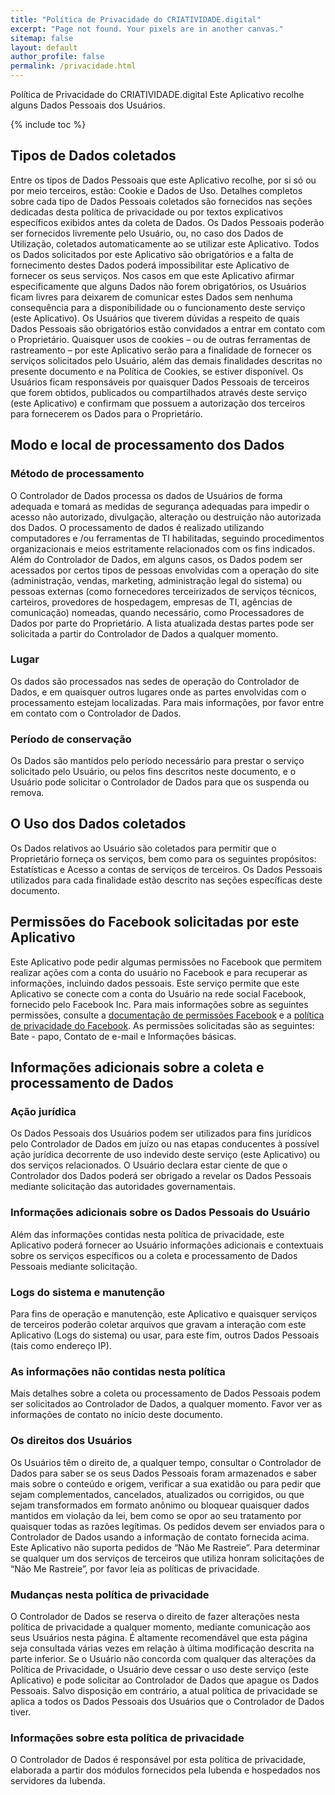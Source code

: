 ```yaml
---
title: "Política de Privacidade do CRIATIVIDADE.digital"
excerpt: "Page not found. Your pixels are in another canvas."
sitemap: false
layout: default
author_profile: false
permalink: /privacidade.html
---
```


Política de Privacidade do CRIATIVIDADE.digital
Este Aplicativo recolhe alguns Dados Pessoais dos Usuários.

{% include toc %}

## Tipos de Dados coletados
Entre os tipos de Dados Pessoais que este Aplicativo recolhe, por si só ou por meio terceiros, estão: Cookie e Dados de Uso.
Detalhes completos sobre cada tipo de Dados Pessoais coletados são fornecidos nas seções dedicadas desta política de privacidade ou por textos explicativos específicos exibidos antes da coleta de Dados.
Os Dados Pessoais poderão ser fornecidos livremente pelo Usuário, ou, no caso dos Dados de Utilização, coletados automaticamente ao se utilizar este Aplicativo.
Todos os Dados solicitados por este Aplicativo são obrigatórios e a falta de fornecimento destes Dados poderá impossibilitar este Aplicativo de fornecer os seus serviços. Nos casos em que este Aplicativo afirmar especificamente que alguns Dados não forem obrigatórios, os Usuários ficam livres para deixarem de comunicar estes Dados sem nenhuma consequência para a disponibilidade ou o funcionamento deste serviço (este Aplicativo).
Os Usuários que tiverem dúvidas a respeito de quais Dados Pessoais são obrigatórios estão convidados a entrar em contato com o Proprietário.
Quaisquer usos de cookies – ou de outras ferramentas de rastreamento – por este Aplicativo serão para a finalidade de fornecer os serviços solicitados pelo Usuário, além das demais finalidades descritas no presente documento e na Política de Cookies, se estiver disponível.
Os Usuários ficam responsáveis por quaisquer Dados Pessoais de terceiros que forem obtidos, publicados ou compartilhados através deste serviço (este Aplicativo) e confirmam que possuem a autorização dos terceiros para fornecerem os Dados para o Proprietário.

## Modo e local de processamento dos Dados
### Método de processamento
O Controlador de Dados processa os dados de Usuários de forma adequada e tomará as medidas de segurança adequadas para impedir o acesso não autorizado, divulgação, alteração ou destruição não autorizada dos Dados.
O processamento de dados é realizado utilizando computadores e /ou ferramentas de TI habilitadas, seguindo procedimentos organizacionais e meios estritamente relacionados com os fins indicados. Além do Controlador de Dados, em alguns casos, os Dados podem ser acessados por certos tipos de pessoas envolvidas com a operação do site (administração, vendas, marketing, administração legal do sistema) ou pessoas externas (como fornecedores terceirizados de serviços técnicos, carteiros, provedores de hospedagem, empresas de TI, agências de comunicação) nomeadas, quando necessário, como Processadores de Dados por parte do Proprietário. A lista atualizada destas partes pode ser solicitada a partir do Controlador de Dados a qualquer momento.
### Lugar
Os dados são processados nas sedes de operação do Controlador de Dados, e em quaisquer outros lugares onde as partes envolvidas com o processamento estejam localizadas. Para mais informações, por favor entre em contato com o Controlador de Dados.
### Período de conservação
Os Dados são mantidos pelo período necessário para prestar o serviço solicitado pelo Usuário, ou pelos fins descritos neste documento, e o Usuário pode solicitar o Controlador de Dados para que os suspenda ou remova.

## O Uso dos Dados coletados
Os Dados relativos ao Usuário são coletados para permitir que o Proprietário forneça os serviços, bem como para os seguintes propósitos: Estatísticas e Acesso a contas de serviços de terceiros.
Os Dados Pessoais utilizados para cada finalidade estão descrito nas seções específicas deste documento.

## Permissões do Facebook solicitadas por este Aplicativo
Este Aplicativo pode pedir algumas permissões no Facebook que permitem realizar ações com a conta do usuário no Facebook e para recuperar as informações, incluindo dados pessoais. Este serviço permite que este Aplicativo se conecte com a conta do Usuário na rede social Facebook, fornecido pelo Facebook Inc.
Para mais informações sobre as seguintes permissões, consulte a [documentação de permissões Facebook](https://developers.facebook.com/docs/authentication/permissions/) e a [política de privacidade do Facebook](https://www.facebook.com/about/privacy/).
As permissões solicitadas são as seguintes: Bate - papo, Contato de e-mail e Informações básicas.

## Informações adicionais sobre a coleta e processamento de Dados
### Ação jurídica
Os Dados Pessoais dos Usuários podem ser utilizados para fins jurídicos pelo Controlador de Dados em juízo ou nas etapas conducentes à possível ação jurídica decorrente de uso indevido deste serviço (este Aplicativo) ou dos serviços relacionados.
O Usuário declara estar ciente de que o Controlador dos Dados poderá ser obrigado a revelar os Dados Pessoais mediante solicitação das autoridades governamentais.
### Informações adicionais sobre os Dados Pessoais do Usuário
Além das informações contidas nesta política de privacidade, este Aplicativo poderá fornecer ao Usuário informações adicionais e contextuais sobre os serviços específicos ou a coleta e processamento de Dados Pessoais mediante solicitação.
### Logs do sistema e manutenção
Para fins de operação e manutenção, este Aplicativo e quaisquer serviços de terceiros poderão coletar arquivos que gravam a interação com este Aplicativo (Logs do sistema) ou usar, para este fim, outros Dados Pessoais (tais como endereço IP).
### As informações não contidas nesta política
Mais detalhes sobre a coleta ou processamento de Dados Pessoais podem ser solicitados ao Controlador de Dados, a qualquer momento. Favor ver as informações de contato no início deste documento.
### Os direitos dos Usuários
Os Usuários têm o direito de, a qualquer tempo, consultar o Controlador de Dados para saber se os seus Dados Pessoais foram armazenados e saber mais sobre o conteúdo e origem, verificar a sua exatidão ou para pedir que sejam complementados, cancelados, atualizados ou corrigidos, ou que sejam transformados em formato anônimo ou bloquear quaisquer dados mantidos em violação da lei, bem como se opor ao seu tratamento por quaisquer todas as razões legítimas. Os pedidos devem ser enviados para o Controlador de Dados usando a informação de contato fornecida acima.
Este Aplicativo não suporta pedidos de “Não Me Rastreie”.
Para determinar se qualquer um dos serviços de terceiros que utiliza honram solicitações de “Não Me Rastreie”, por favor leia as políticas de privacidade.
### Mudanças nesta política de privacidade
O Controlador de Dados se reserva o direito de fazer alterações nesta política de privacidade a qualquer momento, mediante comunicação aos seus Usuários nesta página. É altamente recomendável que esta página seja consultada várias vezes em relação à última modificação descrita na parte inferior. Se o Usuário não concorda com qualquer das alterações da Política de Privacidade, o Usuário deve cessar o uso deste serviço (este Aplicativo) e pode solicitar ao Controlador de Dados que apague os Dados Pessoais. Salvo disposição em contrário, a atual política de privacidade se aplica a todos os Dados Pessoais dos Usuários que o Controlador de Dados tiver.
### Informações sobre esta política de privacidade
O Controlador de Dados é responsável por esta política de privacidade, elaborada a partir dos módulos fornecidos pela Iubenda e hospedados nos servidores da Iubenda.